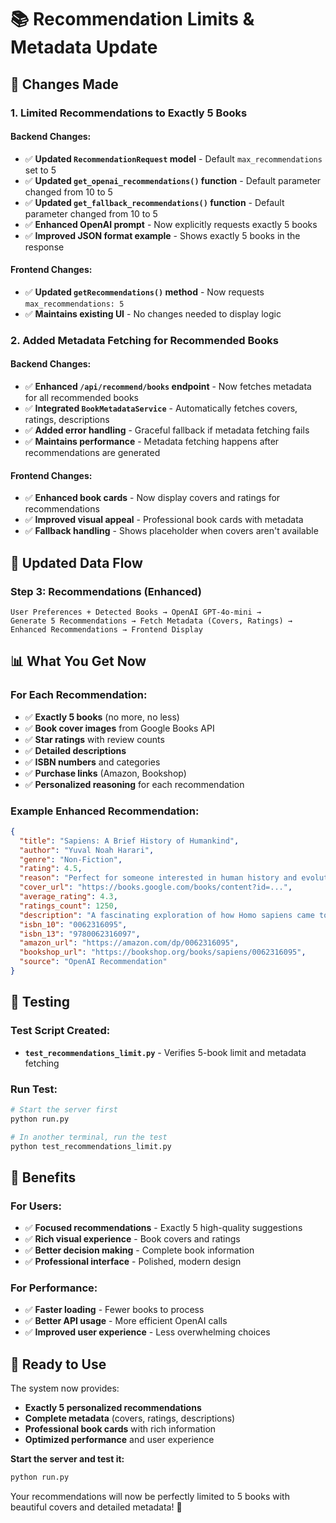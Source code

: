 # 📚 Recommendation Limits & Metadata Update

## 🎯 **Changes Made**

### **1. Limited Recommendations to Exactly 5 Books**

#### **Backend Changes:**
- ✅ **Updated `RecommendationRequest` model** - Default `max_recommendations` set to 5
- ✅ **Updated `get_openai_recommendations()` function** - Default parameter changed from 10 to 5
- ✅ **Updated `get_fallback_recommendations()` function** - Default parameter changed from 10 to 5
- ✅ **Enhanced OpenAI prompt** - Now explicitly requests exactly 5 books
- ✅ **Improved JSON format example** - Shows exactly 5 books in the response

#### **Frontend Changes:**
- ✅ **Updated `getRecommendations()` method** - Now requests `max_recommendations: 5`
- ✅ **Maintains existing UI** - No changes needed to display logic

### **2. Added Metadata Fetching for Recommended Books**

#### **Backend Changes:**
- ✅ **Enhanced `/api/recommend/books` endpoint** - Now fetches metadata for all recommended books
- ✅ **Integrated `BookMetadataService`** - Automatically fetches covers, ratings, descriptions
- ✅ **Added error handling** - Graceful fallback if metadata fetching fails
- ✅ **Maintains performance** - Metadata fetching happens after recommendations are generated

#### **Frontend Changes:**
- ✅ **Enhanced book cards** - Now display covers and ratings for recommendations
- ✅ **Improved visual appeal** - Professional book cards with metadata
- ✅ **Fallback handling** - Shows placeholder when covers aren't available

## 🔄 **Updated Data Flow**

### **Step 3: Recommendations (Enhanced)**
```
User Preferences + Detected Books → OpenAI GPT-4o-mini → 
Generate 5 Recommendations → Fetch Metadata (Covers, Ratings) → 
Enhanced Recommendations → Frontend Display
```

## 📊 **What You Get Now**

### **For Each Recommendation:**
- ✅ **Exactly 5 books** (no more, no less)
- ✅ **Book cover images** from Google Books API
- ✅ **Star ratings** with review counts
- ✅ **Detailed descriptions**
- ✅ **ISBN numbers** and categories
- ✅ **Purchase links** (Amazon, Bookshop)
- ✅ **Personalized reasoning** for each recommendation

### **Example Enhanced Recommendation:**
```json
{
  "title": "Sapiens: A Brief History of Humankind",
  "author": "Yuval Noah Harari",
  "genre": "Non-Fiction",
  "rating": 4.5,
  "reason": "Perfect for someone interested in human history and evolution",
  "cover_url": "https://books.google.com/books/content?id=...",
  "average_rating": 4.3,
  "ratings_count": 1250,
  "description": "A fascinating exploration of how Homo sapiens came to dominate...",
  "isbn_10": "0062316095",
  "isbn_13": "9780062316097",
  "amazon_url": "https://amazon.com/dp/0062316095",
  "bookshop_url": "https://bookshop.org/books/sapiens/0062316095",
  "source": "OpenAI Recommendation"
}
```

## 🧪 **Testing**

### **Test Script Created:**
- **`test_recommendations_limit.py`** - Verifies 5-book limit and metadata fetching

### **Run Test:**
```bash
# Start the server first
python run.py

# In another terminal, run the test
python test_recommendations_limit.py
```

## 🎯 **Benefits**

### **For Users:**
- ✅ **Focused recommendations** - Exactly 5 high-quality suggestions
- ✅ **Rich visual experience** - Book covers and ratings
- ✅ **Better decision making** - Complete book information
- ✅ **Professional interface** - Polished, modern design

### **For Performance:**
- ✅ **Faster loading** - Fewer books to process
- ✅ **Better API usage** - More efficient OpenAI calls
- ✅ **Improved user experience** - Less overwhelming choices

## 🚀 **Ready to Use**

The system now provides:
- **Exactly 5 personalized recommendations**
- **Complete metadata** (covers, ratings, descriptions)
- **Professional book cards** with rich information
- **Optimized performance** and user experience

**Start the server and test it:**
```bash
python run.py
```

Your recommendations will now be perfectly limited to 5 books with beautiful covers and detailed metadata! 🎉
